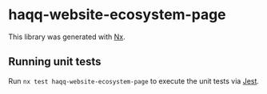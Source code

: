 # haqq-website-ecosystem-page

This library was generated with [Nx](https://nx.dev).

## Running unit tests

Run `nx test haqq-website-ecosystem-page` to execute the unit tests via [Jest](https://jestjs.io).
